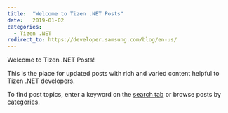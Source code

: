 ```yaml
---
title:  "Welcome to Tizen .NET Posts"
date:   2019-01-02
categories:
  - Tizen .NET
redirect_to: https://developer.samsung.com/blog/en-us/
---
```


Welcome to Tizen .NET Posts!

This is the place for updated posts with rich and varied content helpful to Tizen .NET developers.

To find post topics, enter a keyword on the [search tab]({{site.url}}{{site.baseurl}}/search) or browse posts by [categories]({{site.url}}{{site.baseurl}}/posts/).
